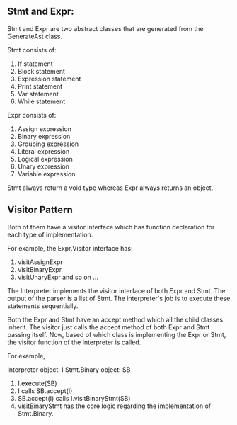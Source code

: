 ## Stmt and Expr:

Stmt and Expr are two abstract classes that are generated from the GenerateAst class.

Stmt consists of:
1. If statement
2. Block statement
3. Expression statement
4. Print statement
5. Var statement
6. While statement

Expr consists of:
1. Assign expression
2. Binary expression
3. Grouping expression
4. Literal expression
5. Logical expression
6. Unary expression
7. Variable expression

Stmt always return a void type whereas Expr always returns an object.

## Visitor Pattern

Both of them have a visitor interface which has function declaration for each type of implementation.

For example, the Expr.Visitor interface has:
1. visitAssignExpr
2. visitBinaryExpr
3. visitUnaryExpr and so on ...

The Interpreter implements the visitor interface of both Expr and Stmt.
The output of the parser is a list of Stmt.
The interpreter's job is to execute these statements sequentially.

Both the Expr and Stmt have an accept method which all the child classes inherit.
The visitor just calls the accept method of both Expr and Stmt passing itself.
Now, based of which class is implementing the Expr or Stmt, the visitor function of the Interpreter is called.

For example,

Interpreter object: I
Stmt.Binary object: SB

1. I.execute(SB)
2. I calls SB.accept(I)
3. SB.accept(I) calls I.visitBinaryStmt(SB)
4. visitBinaryStmt has the core logic regarding the implementation of Stmt.Binary.